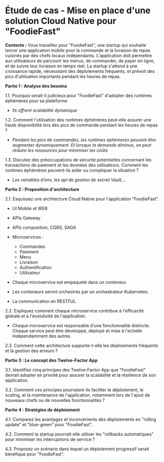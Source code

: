 # Étude de cas - Mise en place d'une solution Cloud Native pour "FoodieFast"

**Contexte :**
Vous travaillez pour "FoodieFast", une startup qui souhaite lancer une application mobile pour la commande et la livraison de repas cuisinés par des chefs locaux indépendants. L'application doit permettre aux utilisateurs de parcourir les menus, de commander, de payer en ligne, et de suivre leur livraison en temps réel. La startup s'attend à une croissance rapide, nécessitant des déploiements fréquents, et prévoit des pics d'utilisation importants pendant les heures de repas.

**Partie 1 : Analyse des besoins**

1.1. Pourquoi serait-il judicieux pour "FoodieFast" d'adopter des runtimes éphémères pour sa plateforme 

 - *Ils offrent scalabilité dynamique*

1.2. Comment l'utilisation des runtimes éphémères peut-elle assurer une haute disponibilité lors des pics de commande pendant les heures de repas ?

- *Pendant les pics de commandes, les runtimes éphèmeres peuvent être augmenter dynamiquement. Et lorsque la demande diminue, on peut réduire les ressources pour minimiser les coûts*
    
1.3. Discutez des préoccupations de sécurité potentielles concernant les transactions de paiement et les données des utilisateurs. Comment les runtimes éphémères peuvent-ils aider ou compliquer la situation ?

- *Les variables d'env, les api de gestion de secret Vault,...*



**Partie 2 : Proposition d'architecture**

2.1. Esquissez une architecture Cloud Native pour l'application "FoodieFast".

- UI Mobile et WEB
- APIs Gateway
- APIs composition, CQRS, SAGA
- Microservices :
    - Commandes
    - Paiement
    - Menu
    - Livraison
    - Authentification
    - Utilisateur

- Chaque microservice est empaqueté dans un conteneur.
- Les conteneurs seront orchestrés par un orchestrateur Kubernetes.

- La communication en RESTFUL



2.2. Expliquez comment chaque microservice contribue à l'efficacité globale et à l'évolutivité de l'application.

- Chaque microservice est responsable d'une fonctionnalité distincte. Chaque service peut être développé, déployé et mise à l'echelle indépendamment des autres.

2.3. Comment cette architecture supporte-t-elle les déploiements fréquents et la gestion des erreurs ?


**Partie 3 : Le concept des Twelve-Factor App**

3.1. Identifiez cinq principes des Twelve-Factor App que "FoodieFast" devrait adopter en priorité pour assurer la scalabilité et la résilience de son application.

3.2. Comment ces principes pourraient-ils faciliter le déploiement, le scaling, et la maintenance de l'application, notamment lors de l'ajout de nouveaux chefs ou de nouvelles fonctionnalités ?


**Partie 4 : Stratégies de déploiement**

4.1. Comparez les avantages et inconvénients des déploiements en "rolling update" et "blue-green" pour "FoodieFast".

4.2. Comment la startup pourrait-elle utiliser les "rollbacks automatiques" pour minimiser les interruptions de service ?

4.3. Proposez un scénario dans lequel un déploiement progressif serait bénéfique pour "FoodieFast".